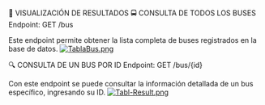 

📄 VISUALIZACIÓN DE RESULTADOS 
🚍 CONSULTA DE TODOS LOS BUSES
Endpoint:
GET /bus

Este endpoint permite obtener la lista completa de buses registrados en la base de datos.
[![TablaBus.png](https://i.postimg.cc/Dzqbgs2s/TablaBus.png)](https://postimg.cc/8Fz5k7fP)



🔍 CONSULTA DE UN BUS POR ID
Endpoint:
GET /bus/{id}

Con este endpoint se puede consultar la información detallada de un bus específico, ingresando su ID.
[![Tabl-Result.png](https://i.postimg.cc/WbkpgVpq/Tabl-Result.png)](https://postimg.cc/crdNGVnd)
